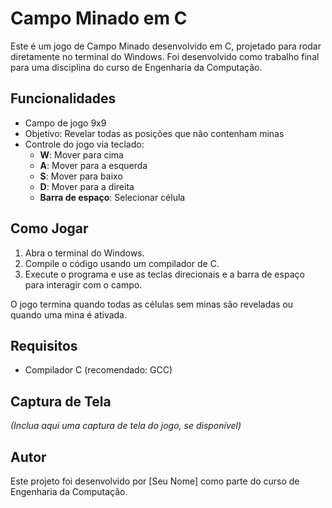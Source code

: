 # Campo Minado em C

Este é um jogo de Campo Minado desenvolvido em C, projetado para rodar diretamente no terminal do Windows. Foi desenvolvido como trabalho final para uma disciplina do curso de Engenharia da Computação.

## Funcionalidades

- Campo de jogo 9x9
- Objetivo: Revelar todas as posições que não contenham minas
- Controle do jogo via teclado:
  - **W**: Mover para cima
  - **A**: Mover para a esquerda
  - **S**: Mover para baixo
  - **D**: Mover para a direita
  - **Barra de espaço**: Selecionar célula

## Como Jogar

1. Abra o terminal do Windows.
2. Compile o código usando um compilador de C.
3. Execute o programa e use as teclas direcionais e a barra de espaço para interagir com o campo.

O jogo termina quando todas as células sem minas são reveladas ou quando uma mina é ativada.

## Requisitos

- Compilador C (recomendado: GCC)

## Captura de Tela

*(Inclua aqui uma captura de tela do jogo, se disponível)*

## Autor

Este projeto foi desenvolvido por [Seu Nome] como parte do curso de Engenharia da Computação.


